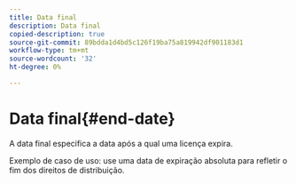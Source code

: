 ```yaml
---
title: Data final
description: Data final
copied-description: true
source-git-commit: 89bdda1d4bd5c126f19ba75a819942df901183d1
workflow-type: tm+mt
source-wordcount: '32'
ht-degree: 0%

---
```



# Data final{#end-date}

A data final especifica a data após a qual uma licença expira.

Exemplo de caso de uso: use uma data de expiração absoluta para refletir o fim dos direitos de distribuição.
